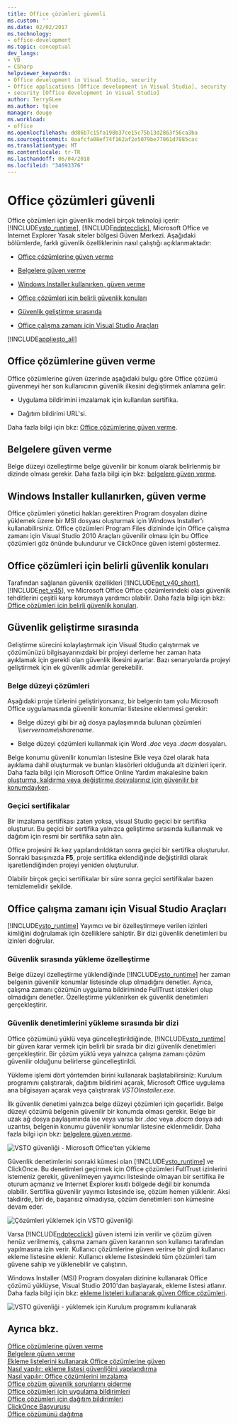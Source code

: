 ```yaml
---
title: Office çözümleri güvenli
ms.custom: ''
ms.date: 02/02/2017
ms.technology:
- office-development
ms.topic: conceptual
dev_langs:
- VB
- CSharp
helpviewer_keywords:
- Office development in Visual Studio, security
- Office applications [Office development in Visual Studio], security
- security [Office development in Visual Studio]
author: TerryGLee
ms.author: tglee
manager: douge
ms.workload:
- office
ms.openlocfilehash: dd86b7c15fa198b37ce15c75b13d2863f56ca3ba
ms.sourcegitcommit: 0aafcfa08ef74f162af2e5079be77061d7885cac
ms.translationtype: MT
ms.contentlocale: tr-TR
ms.lasthandoff: 06/04/2018
ms.locfileid: "34693376"
---
```

# <a name="secure-office-solutions"></a>Office çözümleri güvenli
  Office çözümleri için güvenlik modeli birçok teknoloji içerir: [!INCLUDE[vsto_runtime](../vsto/includes/vsto-runtime-md.md)], [!INCLUDE[ndptecclick](../vsto/includes/ndptecclick-md.md)], Microsoft Office ve Internet Explorer Yasak siteler bölgesi Güven Merkezi. Aşağıdaki bölümlerde, farklı güvenlik özelliklerinin nasıl çalıştığı açıklanmaktadır:  
  
-   [Office çözümlerine güven verme](#GrantingTrustToSolutions)  
  
-   [Belgelere güven verme](#GrantingTrustToDocuments)  
  
-   [Windows Installer kullanırken, güven verme](#GrantingTrustWindowsInstaller)  
  
-   [Office çözümleri için belirli güvenlik konuları](#Security)  
  
-   [Güvenlik geliştirme sırasında](#SecurityDuringDeployment)  
  
-   [Office çalışma zamanı için Visual Studio Araçları](#VisualStudioToolsForOfficeRuntime)  
  
 [!INCLUDE[appliesto_all](../vsto/includes/appliesto-all-md.md)]  
  
##  <a name="GrantingTrustToSolutions"></a> Office çözümlerine güven verme  
 Office çözümlerine güven üzerinde aşağıdaki bulgu göre Office çözümü güvenmeyi her son kullanıcının güvenlik ilkesini değiştirmek anlamına gelir:  
  
-   Uygulama bildirimini imzalamak için kullanılan sertifika.  
  
-   Dağıtım bildirimi URL'si.  
  
 Daha fazla bilgi için bkz: [Office çözümlerine güven verme](../vsto/granting-trust-to-office-solutions.md).  
  
##  <a name="GrantingTrustToDocuments"></a> Belgelere güven verme  
 Belge düzeyi özelleştirme belge güvenilir bir konum olarak belirlenmiş bir dizinde olması gerekir. Daha fazla bilgi için bkz: [belgelere güven verme](../vsto/granting-trust-to-documents.md).  
  
##  <a name="GrantingTrustWindowsInstaller"></a> Windows Installer kullanırken, güven verme  
 Office çözümleri yönetici hakları gerektiren Program dosyaları dizine yüklemek üzere bir MSI dosyası oluşturmak için Windows Installer'ı kullanabilirsiniz. Office çözümleri Program Files dizininde için Office çalışma zamanı için Visual Studio 2010 Araçları güvenilir olması için bu Office çözümleri göz önünde bulundurur ve ClickOnce güven istemi göstermez.  
  
##  <a name="Security"></a> Office çözümleri için belirli güvenlik konuları  
 Tarafından sağlanan güvenlik özellikleri [!INCLUDE[net_v40_short](../sharepoint/includes/net-v40-short-md.md)], [!INCLUDE[net_v45](../vsto/includes/net-v45-md.md)], ve Microsoft Office Office çözümlerindeki olası güvenlik tehditlerini çeşitli karşı korumaya yardımcı olabilir. Daha fazla bilgi için bkz: [Office çözümleri için belirli güvenlik konuları](../vsto/specific-security-considerations-for-office-solutions.md).  
  
##  <a name="SecurityDuringDeployment"></a> Güvenlik geliştirme sırasında  
 Geliştirme sürecini kolaylaştırmak için Visual Studio çalıştırmak ve çözümünüzü bilgisayarınızdaki bir projeyi derleme her zaman hata ayıklamak için gerekli olan güvenlik ilkesini ayarlar. Bazı senaryolarda projeyi geliştirmek için ek güvenlik adımlar gerekebilir.  
  
### <a name="document-level-solutions"></a>Belge düzeyi çözümleri  
 Aşağıdaki proje türlerini geliştiriyorsanız, bir belgenin tam yolu Microsoft Office uygulamasında güvenilir konumlar listesine eklenmesi gerekir:  
  
-   Belge düzeyi gibi bir ağ dosya paylaşımında bulunan çözümleri  *\\\servername\sharename*.  
  
-   Belge düzeyi çözümleri kullanmak için Word *.doc* veya *.docm* dosyaları.  
  
 Belge konumu güvenilir konumları listesine Ekle veya özel olarak hata ayıklama dahil oluşturmak ve bunları klasörleri olduğunda alt dizinleri içerir. Daha fazla bilgi için Microsoft Office Online Yardım makalesine bakın [oluşturma, kaldırma veya değiştirme dosyalarınız için güvenilir bir konumdayken](https://support.office.com/en-au/article/Create-remove-or-change-a-trusted-location-for-your-files-f5151879-25ea-4998-80a5-4208b3540a62).  
  
### <a name="temporary-certificates"></a>Geçici sertifikalar  
 Bir imzalama sertifikası zaten yoksa, visual Studio geçici bir sertifika oluşturur. Bu geçici bir sertifika yalnızca geliştirme sırasında kullanmak ve dağıtım için resmi bir sertifika satın alın.  
  
 Office projesini ilk kez yapılandırıldıktan sonra geçici bir sertifika oluşturulur. Sonraki basışınızda **F5**, proje sertifika eklendiğinde değiştirildi olarak işaretlendiğinden projeyi yeniden oluşturulur.  
  
 Olabilir birçok geçici sertifikalar bir süre sonra geçici sertifikalar bazen temizlemelidir şekilde.  
  
##  <a name="VisualStudioToolsForOfficeRuntime"></a> Office çalışma zamanı için Visual Studio Araçları  
 [!INCLUDE[vsto_runtime](../vsto/includes/vsto-runtime-md.md)] Yayımcı ve bir özelleştirmeye verilen izinleri kimliğini doğrulamak için özelliklere sahiptir. Bir dizi güvenlik denetimleri bu izinleri doğrular.  
  
### <a name="security-during-customization-loading"></a>Güvenlik sırasında yükleme özelleştirme  
 Belge düzeyi özelleştirme yüklendiğinde [!INCLUDE[vsto_runtime](../vsto/includes/vsto-runtime-md.md)] her zaman belgenin güvenilir konumlar listesinde olup olmadığını denetler. Ayrıca, çalışma zamanı çözümün uygulama bildiriminde FullTrust istekleri olup olmadığını denetler. Özelleştirme yüklenirken ek güvenlik denetimleri gerçekleştirir.  
  
### <a name="sequence-of-security-checks-during-installation"></a>Güvenlik denetimlerini yükleme sırasında bir dizi  
 Office çözümünü yüklü veya güncelleştirildiğinde, [!INCLUDE[vsto_runtime](../vsto/includes/vsto-runtime-md.md)] bir güven karar vermek için belirli bir sırada bir dizi güvenlik denetimleri gerçekleştirir. Bir çözüm yüklü veya yalnızca çalışma zamanı çözüm güvenilir olduğunu belirlerse güncelleştirildi.  
  
 Yükleme işlemi dört yöntemden birini kullanarak başlatabilirsiniz: Kurulum programını çalıştırarak, dağıtım bildirimi açarak, Microsoft Office uygulama ana bilgisayarı açarak veya çalıştırarak *VSTOInstaller.exe*.  
  
 İlk güvenlik denetimi yalnızca belge düzeyi çözümleri için geçerlidir. Belge düzeyi çözümü belgenin güvenilir bir konumda olması gerekir. Belge bir uzak ağ dosya paylaşımında ise veya varsa bir *.doc* veya *.docm* dosya adı uzantısı, belgenin konumu güvenilir konumlar listesine eklenmelidir. Daha fazla bilgi için bkz: [belgelere güven verme](../vsto/granting-trust-to-documents.md).  
  
 ![VSTO güvenliği - Microsoft Office'ten yükleme](../vsto/media/host-install.png "VSTO güvenliği - Microsoft Office'ten yükleme")  
  
 Güvenlik denetimlerini sonraki kümesi olan [!INCLUDE[vsto_runtime](../vsto/includes/vsto-runtime-md.md)] ve ClickOnce. Bu denetimleri geçirmek için Office çözümleri FullTrust izinlerini istemeniz gerekir, güvenilmeyen yayımcı listesinde olmayan bir sertifika ile oturum açmanız ve Internet Explorer kısıtlı bölgede değil bir konumda olabilir. Sertifika güvenilir yayımcı listesinde ise, çözüm hemen yüklenir. Aksi takdirde, biri de, başarısız olmadıysa, çözüm denetimleri son kümesine devam eder.  
  
 ![Çözümleri yüklemek için VSTO güvenliği](../vsto/media/installing.png "VSTO güvenlik çözümleri yüklemek için")  
  
 Varsa [!INCLUDE[ndptecclick](../vsto/includes/ndptecclick-md.md)] güven istemi izin verilir ve çözüm güven henüz verilmemiş, çalışma zamanı güven kararının son kullanıcı tarafından yapılmasına izin verir. Kullanıcı çözümlerine güven verirse bir girdi kullanıcı ekleme listesine eklenir. Kullanıcı ekleme listesindeki tüm çözümleri tam güvene sahip ve yüklenebilir ve çalıştırın.  
  
 Windows Installer (MSI) Program dosyaları dizinine kullanarak Office çözümü yüklüyse, Visual Studio 2010'dan başlayarak, ekleme listesi atlanır. Daha fazla bilgi için bkz: [ekleme listeleri kullanarak güven Office çözümleri](../vsto/trusting-office-solutions-by-using-inclusion-lists.md).  
  
 ![VSTO güvenliği - yüklemek için Kurulum programını kullanarak](../vsto/media/setup-vstoinstaller.png "VSTO güvenliği - yüklemek için Kurulum programını kullanma")  
  
## <a name="see-also"></a>Ayrıca bkz.  
 [Office çözümlerine güven verme](../vsto/granting-trust-to-office-solutions.md)   
 [Belgelere güven verme](../vsto/granting-trust-to-documents.md)   
 [Ekleme listelerini kullanarak Office çözümlerine güven](../vsto/trusting-office-solutions-by-using-inclusion-lists.md)   
 [Nasıl yapılır: ekleme listesi güvenliğini yapılandırma](../vsto/how-to-configure-inclusion-list-security.md)   
 [Nasıl yapılır: Office çözümlerini imzalama](../vsto/how-to-sign-office-solutions.md)   
 [Office çözüm güvenlik sorunlarını giderme](../vsto/troubleshooting-office-solution-security.md)   
 [Office çözümleri için uygulama bildirimleri](../vsto/application-manifests-for-office-solutions.md)   
 [Office çözümleri için dağıtım bildirimleri](../vsto/deployment-manifests-for-office-solutions.md)   
 [ClickOnce Başvurusu](/visualstudio/deployment/clickonce-reference)   
 [Office çözümünü dağıtma](../vsto/deploying-an-office-solution.md)  
  
  